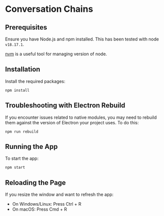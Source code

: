 # Conversation Chains

## Prerequisites

Ensure you have Node.js and npm installed. This has been tested with node `v18.17.1`.

[nvm](https://github.com/nvm-sh/nvm) is a useful tool for managing version of node.

## Installation

Install the required packages:

```
npm install
```

## Troubleshooting with Electron Rebuild

If you encounter issues related to native modules, you may need to rebuild them against the version of Electron your project uses. To do this:

```
npm run rebuild
```

## Running the App

To start the app:

```
npm start
```

## Reloading the Page

If you resize the window and want to refresh the app:

- On Windows/Linux: Press Ctrl + R
- On macOS: Press Cmd + R
